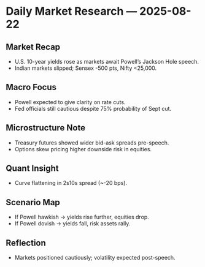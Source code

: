 # Daily Market Research — 2025-08-22

## Market Recap
- U.S. 10-year yields rose as markets await Powell’s Jackson Hole speech.
- Indian markets slipped; Sensex -500 pts, Nifty <25,000.

## Macro Focus
- Powell expected to give clarity on rate cuts.
- Fed officials still cautious despite 75% probability of Sept cut.

## Microstructure Note
- Treasury futures showed wider bid-ask spreads pre-speech.
- Options skew pricing higher downside risk in equities.

## Quant Insight
- Curve flattening in 2s10s spread (~-20 bps).

## Scenario Map
- If Powell hawkish → yields rise further, equities drop.
- If Powell dovish → yields fall, risk assets rally.

## Reflection
- Markets positioned cautiously; volatility expected post-speech.
